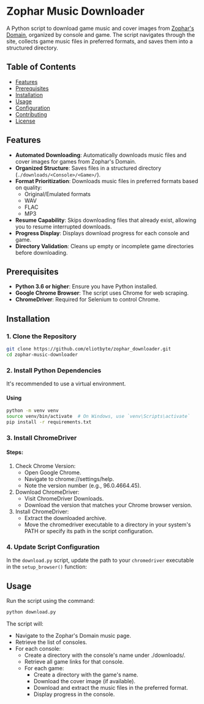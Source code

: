 # Zophar Music Downloader

A Python script to download game music and cover images from [Zophar's Domain](https://www.zophar.net/music), organized by console and game. The script navigates through the site, collects game music files in preferred formats, and saves them into a structured directory.

## Table of Contents

- [Features](#features)
- [Prerequisites](#prerequisites)
- [Installation](#installation)
- [Usage](#usage)
- [Configuration](#configuration)
- [Contributing](#contributing)
- [License](#license)

## Features

- **Automated Downloading**: Automatically downloads music files and cover images for games from Zophar's Domain.
- **Organized Structure**: Saves files in a structured directory (`./downloads/<Console>/<Game>/`).
- **Format Prioritization**: Downloads music files in preferred formats based on quality:
  - Original/Emulated formats
  - WAV
  - FLAC
  - MP3
- **Resume Capability**: Skips downloading files that already exist, allowing you to resume interrupted downloads.
- **Progress Display**: Displays download progress for each console and game.
- **Directory Validation**: Cleans up empty or incomplete game directories before downloading.

## Prerequisites

- **Python 3.6 or higher**: Ensure you have Python installed.
- **Google Chrome Browser**: The script uses Chrome for web scraping.
- **ChromeDriver**: Required for Selenium to control Chrome.

## Installation

### 1. Clone the Repository

```bash
git clone https://github.com/eliotbyte/zophar_downloader.git
cd zophar-music-downloader
```

### 2. Install Python Dependencies

It's recommended to use a virtual environment.

#### Using

```bash
python -m venv venv
source venv/bin/activate  # On Windows, use `venv\Scripts\activate`
pip install -r requirements.txt
```

### 3. Install ChromeDriver

#### Steps:

1. Check Chrome Version:
    - Open Google Chrome.
    - Navigate to chrome://settings/help.
    - Note the version number (e.g., 96.0.4664.45).
2. Download ChromeDriver:
    - Visit ChromeDriver Downloads.
    - Download the version that matches your Chrome browser version.
3. Install ChromeDriver:
    - Extract the downloaded archive.
    - Move the chromedriver executable to a directory in your system's PATH or specify its path in the script configuration.

### 4. Update Script Configuration

In the `download.py` script, update the path to your `chromedriver` executable in the `setup_browser()` function:

## Usage

Run the script using the command:

```bash
python download.py
```

The script will:

- Navigate to the Zophar's Domain music page.
- Retrieve the list of consoles.
- For each console:
    - Create a directory with the console's name under ./downloads/.
    - Retrieve all game links for that console.
    - For each game:
        - Create a directory with the game's name.
        - Download the cover image (if available).
        - Download and extract the music files in the preferred format.
        - Display progress in the console.